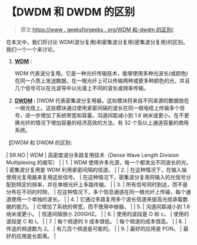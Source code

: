 # 【DWDM 和 DWDM 的区别

> 原文:[https://www . geeksforgeeks . org/WDM 和-dwdm 的区别/](https://www.geeksforgeeks.org/difference-between-wdm-and-dwdm/)

在本文中，我们将讨论 WDM(波分复用)和密集波分复用(密集波分复用)的区别。我们一个一个来讨论。

1.  **[WDM](https://practice.geeksforgeeks.org/problems/what-is-wdm) :**

    WDM 代表波分复用。它是一种光纤传输技术，能够使用多种光波长(或颜色)在同一介质上发送数据。在一根光纤上可以传输两种或更多种颜色的光，并且几个信号可以在光波导中以光谱上不同的波长或频率传输。

2.  **[DWDM](https://www.geeksforgeeks.org/dense-wavelength-division-multiplexing/) :**
    DWDM 代表密集波分复用器。这些模块将来自不同来源的数据放在一根光缆上。这些模块通过使用紧密间隔的波长在同一根电缆上传输多个信号，进一步增加了系统带宽和容量。沟道间距减小到 1.6 纳米或更小。在不更换光纤的情况下增加容量的经济高效的方法。有 32 个及以上通道容量的商用系统。

【DWDM 和 DWDM 的区别:

| SR.NO | WDM | 高密度波分多路复用技术（Dense Wave Length Division Multiplexing 的缩写） |
| 1. | WDM 使用许多光源，每一个都发出不同波长的光。 | 密集波分复用是 WDM 利用紧密间隔的信道。 |
| 2. | 在这种情况下，在输入端使用光复用器来复用这些信号。 | 在这种情况下，密集波分复用将输入的光信号分配到特定的频率，并在单根光纤上多路传输。 |
| 3. | 所有信号同时到达，而不是分布在不同的时隙。 | 在这种情况下，多个信息通道在同一根光纤上传输，每个通道使用一个单独的波长。 |
| 4. | 它通过多路复用多个波长信道来提高光缆承载数据的能力。 | 它增加了系统的带宽，而不使用中继器。 |
| 5. | 沟道间距减小到 1.6 纳米或更小。 | 信道间隔很小 200GHZ。 |
| 6. | 使用的波段是 O 和 c。 | 使用的波段是 C 和 l。 |
| 7. | 每个频道的 It 成本很低。 | 每个频道的成本很高。 |
| 8. | 传送的频道数为 2。 | 有几百个频道是可能的。 |
| 9. | 最好的应用是 PON。 | 最好的应用是长距离。 |